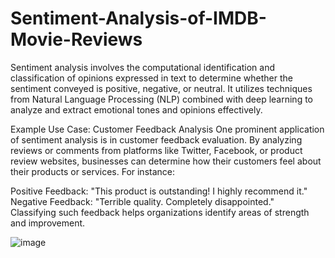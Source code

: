 # Sentiment-Analysis-of-IMDB-Movie-Reviews

Sentiment analysis involves the computational identification and classification of opinions expressed in text to determine whether the sentiment conveyed is positive, negative, or neutral. It utilizes techniques from Natural Language Processing (NLP) combined with deep learning to analyze and extract emotional tones and opinions effectively.

Example Use Case: Customer Feedback Analysis
One prominent application of sentiment analysis is in customer feedback evaluation. By analyzing reviews or comments from platforms like Twitter, Facebook, or product review websites, businesses can determine how their customers feel about their products or services. For instance:

Positive Feedback: "This product is outstanding! I highly recommend it."<br>
Negative Feedback: "Terrible quality. Completely disappointed."<br>
Classifying such feedback helps organizations identify areas of strength and improvement.

![image](https://user-images.githubusercontent.com/32131585/209475505-f40ad65b-e659-40a4-92dd-5ee8aa76db4f.png)
